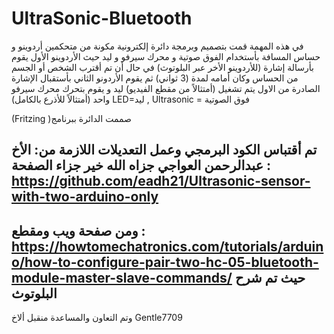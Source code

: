 # UltraSonic-Bluetooth
في هذه المهمة قمت بتصميم وبرمجة دائرة إلكترونية مكونة من متحكمين أردوينو و حساس المسافة بأستخدام الفوق صوتية و محرك سيرفو و ليد
حيث الأردوينو الأول يقوم بأرسالة إشارة (للأردوينو الأخر عبر البلوتوث) في حال أن تم أقترب الشخص أو الجسم من الحساس وكان أمامه لمدة (3 ثواني) 
ثم يقوم الأردونو الثاني بأستقبال الإشارة الصادرة من الاول يتم تشغيل (أمتثالاً من مقطع الفيديو) ليد و يقوم بتحرك محرك سيرفو واحد (أمتثالاً للأذرع بالكامل)
LED=ليد , Ultrasonic = فوق الصوتية 

(Fritzing )صممت الدائرة ببرنامج

تم أقتباس الكود البرمجي وعمل التعديلات اللازمة من:
 الأخ عبدالرحمن العواجي جزاه الله خير جزاء 
الصفحة : https://github.com/eadh21/Ultrasonic-sensor-with-two-arduino-only
--------------------------------------------------------------------------
ومن صفحة ويب ومقطع : https://howtomechatronics.com/tutorials/arduino/how-to-configure-pair-two-hc-05-bluetooth-module-master-slave-commands/ حيث تم شرح البلوتوث 
--------------------------------------------------------------------------
وتم التعاون والمساعدة منقبل ألاخ Gentle7709
